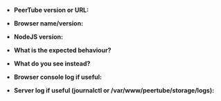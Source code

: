 <!-- If you have a question, please read the FAQ.md first -->
<!-- If you report a security issue, please refrain from filling an issue and refer to SECURITY.md for the disclosure procedure. -->
<!-- If you report a bug, please fill the form -->

* **PeerTube version or URL:**
* **Browser name/version:**
* **NodeJS version:**


* **What is the expected behaviour?**
* **What do you see instead?**


* **Browser console log if useful:**
* **Server log if useful (journalctl or /var/www/peertube/storage/logs):**

